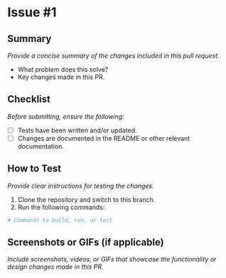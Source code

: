 # Issue #1

## Summary

_Provide a concise summary of the changes included in this pull request._

- What problem does this solve?
- Key changes made in this PR.

## Checklist

_Before submitting, ensure the following:_

- [ ] Tests have been written and/or updated.
- [ ] Changes are documented in the README or other relevant documentation.

## How to Test

_Provide clear instructions for testing the changes._

1. Clone the repository and switch to this branch.
2. Run the following commands:

```sh
# Commands to build, run, or test
```

## Screenshots or GIFs (if applicable)

_Include screenshots, videos, or GIFs that showcase the functionality or design changes made in this PR._
